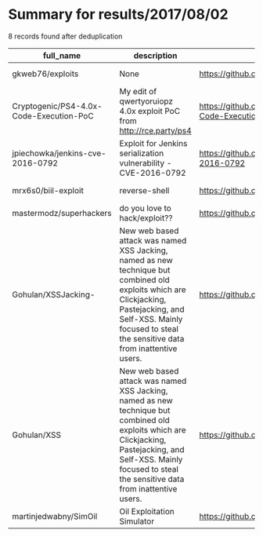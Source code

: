 
# Summary for results/2017/08/02
    
8 records found after deduplication

| full_name | description | html_url | matched_list | matched_count | pushed_at | size | stargazers_count | language | forks_count |
|-----------------------------------------|---------------------------------------------------------------------------------------------------------------------------------------------------------------------------------------------------------------------|------------------------------------------------------------|-------------------------------|-----------------|---------------------------|--------|--------------------|------------|---------------|
| gkweb76/exploits | None | https://github.com/gkweb76/exploits | ['exploit'] | 1 | 2017-08-02 19:20:15+00:00 | 24 | 2 | Python | 1 |
| Cryptogenic/PS4-4.0x-Code-Execution-PoC | My edit of qwertyoruiopz 4.0x exploit PoC from http://rce.party/ps4 | https://github.com/Cryptogenic/PS4-4.0x-Code-Execution-PoC | ['exploit', 'rce', 'rce poc'] | 3 | 2017-08-02 22:15:43+00:00 | 25 | 59 | JavaScript | 20 |
| jpiechowka/jenkins-cve-2016-0792 | Exploit for Jenkins serialization vulnerability - CVE-2016-0792 | https://github.com/jpiechowka/jenkins-cve-2016-0792 | ['cve-2', 'exploit'] | 2 | 2017-08-02 23:51:34+00:00 | 6 | 48 | Python | 23 |
| mrx6s0/biil-exploit | reverse-shell | https://github.com/mrx6s0/biil-exploit | ['exploit'] | 1 | 2017-08-02 01:56:18+00:00 | 5 | 0 | Python | 0 |
| mastermodz/superhackers | do you love to hack/exploit?? | https://github.com/mastermodz/superhackers | ['exploit'] | 1 | 2017-08-02 02:36:54+00:00 | 0 | 0 | | 0 |
| Gohulan/XSSJacking- | New web based attack was named XSS Jacking, named as new technique but combined old exploits which are Clickjacking, Pastejacking, and Self-XSS. Mainly focused to steal the sensitive data from inattentive users. | https://github.com/Gohulan/XSSJacking- | ['exploit'] | 1 | 2017-08-02 06:49:17+00:00 | 0 | 0 | | 0 |
| Gohulan/XSS | New web based attack was named XSS Jacking, named as new technique but combined old exploits which are Clickjacking, Pastejacking, and Self-XSS. Mainly focused to steal the sensitive data from inattentive users. | https://github.com/Gohulan/XSS | ['exploit'] | 1 | 2017-08-02 07:02:48+00:00 | 0 | 0 | | 0 |
| martinjedwabny/SimOil | Oil Exploitation Simulator | https://github.com/martinjedwabny/SimOil | ['exploit'] | 1 | 2017-08-02 23:24:02+00:00 | 578 | 0 | Java | 0 |
